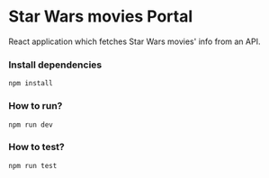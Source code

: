 
# __**Star Wars movies Portal**__

React application which fetches Star Wars movies' info from an API.

### **Install dependencies**
```
npm install
```

### **How to run?**
```
npm run dev
```

### **How to test?**
```
npm run test
```
